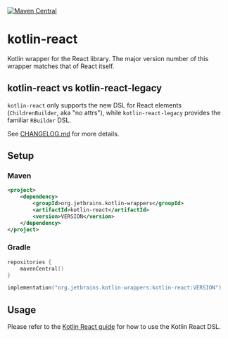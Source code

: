 [![Maven Central](https://img.shields.io/maven-central/v/org.jetbrains.kotlin-wrappers/kotlin-react)](https://mvnrepository.com/artifact/org.jetbrains.kotlin-wrappers/kotlin-react)

# kotlin-react

Kotlin wrapper for the React library. The major version number of this wrapper matches that of React itself.

## kotlin-react vs kotlin-react-legacy

`kotlin-react` only supports the new DSL for React elements (`ChildrenBuilder`, aka "no attrs"),
while `kotlin-react-legacy` provides the familiar `RBuilder` DSL.

See [CHANGELOG.md](../CHANGELOG.md#pre282) for more details.

## Setup

### Maven

```xml
<project>
    <dependency>
        <groupId>org.jetbrains.kotlin-wrappers</groupId>
        <artifactId>kotlin-react</artifactId>
        <version>VERSION</version>
    </dependency>
</project>
```

### Gradle

```kotlin
repositories {
    mavenCentral()
}

implementation("org.jetbrains.kotlin-wrappers:kotlin-react:VERSION")
```

## Usage

Please refer to the [Kotlin React guide](../docs/guide/react.md) for how to use the Kotlin React DSL.
